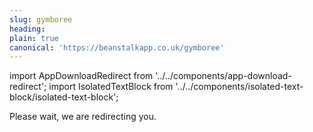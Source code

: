 ```yaml
---
slug: gymboree
heading: 
plain: true
canonical: 'https://beanstalkapp.co.uk/gymboree'
---
```


import AppDownloadRedirect from '../../components/app-download-redirect';
import IsolatedTextBlock from '../../components/isolated-text-block/isolated-text-block';

<AppDownloadRedirect/>

<IsolatedTextBlock>
  Please wait, we are redirecting you.
</IsolatedTextBlock>